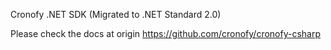 Cronofy .NET SDK (Migrated to .NET Standard 2.0)

Please check the docs at origin https://github.com/cronofy/cronofy-csharp
